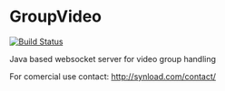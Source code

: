 GroupVideo
==========
[![Build Status](https://travis-ci.org/firestar/GroupVideo.png?branch=master)](https://travis-ci.org/firestar/GroupVideo)

Java based websocket server for video group handling

For comercial use contact: http://synload.com/contact/
